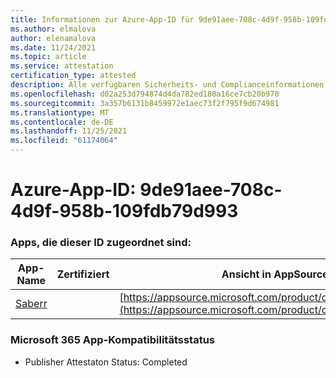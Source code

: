```yaml
---
title: Informationen zur Azure-App-ID für 9de91aee-708c-4d9f-958b-109fdb79d993
ms.author: elmalova
author: elenamalova
ms.date: 11/24/2021
ms.topic: article
ms.service: attestation
certification_type: attested
description: Alle verfügbaren Sicherheits- und Complianceinformationen für 9de91aee-708c-4d9f-958b-109fdb79d993.
ms.openlocfilehash: d02a253d794874d4da782ed180a16ce7cb20b970
ms.sourcegitcommit: 3a357b6131b8459972e1aec73f2f795f9d674981
ms.translationtype: MT
ms.contentlocale: de-DE
ms.lasthandoff: 11/25/2021
ms.locfileid: "61174064"
---
```

# <a name="azure-app-id-9de91aee-708c-4d9f-958b-109fdb79d993"></a>Azure-App-ID: 9de91aee-708c-4d9f-958b-109fdb79d993


### <a name="apps-associated-with-this-id"></a>Apps, die dieser ID zugeordnet sind:
| **App-Name** | **Zertifiziert** | **Ansicht in AppSource** |
|--------------|---------------|-----------------------|
| [Saberr](https://docs.microsoft.com/microsoft-365-app-certification/forward/WA200001501) |  | [https://appsource.microsoft.com/product/office/WA200001501](https://appsource.microsoft.com/product/office/WA200001501) |

### <a name="microsoft-365-app-compliance-status"></a>Microsoft 365 App-Kompatibilitätsstatus
- Publisher Attestaton Status: Completed
